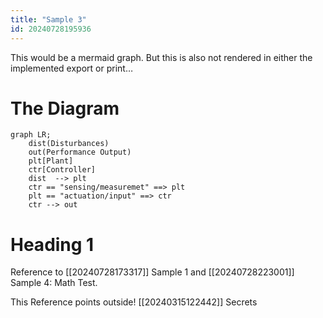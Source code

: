 ```yaml
---
title: "Sample 3"
id: 20240728195936
---
```


This would be a mermaid graph. But this is also not rendered in either the implemented export or print…

# The Diagram

```mermaid
graph LR;
	dist(Disturbances)
    out(Performance Output)
    plt[Plant]
    ctr[Controller]
    dist  --> plt
    ctr == "sensing/measuremet" ==> plt
    plt == "actuation/input" ==> ctr
    ctr --> out
```

# Heading 1

Reference to [[20240728173317]] Sample 1 and [[20240728223001]] Sample 4: Math Test.

This Reference points outside! [[20240315122442]] Secrets